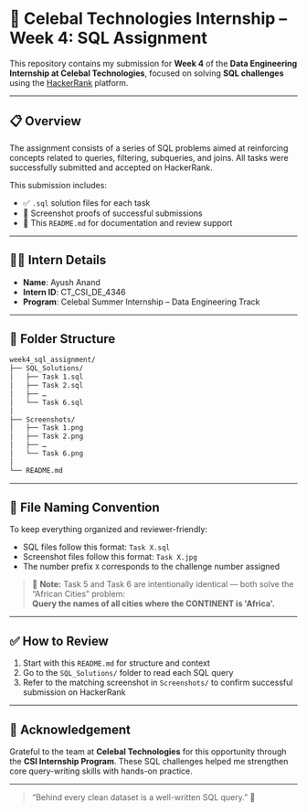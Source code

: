 # 🧾 Celebal Technologies Internship – Week 4: SQL Assignment

This repository contains my submission for **Week 4** of the **Data Engineering Internship at Celebal Technologies**, focused on solving **SQL challenges** using the [HackerRank](https://www.hackerrank.com/) platform.

---

## 📋 Overview

The assignment consists of a series of SQL problems aimed at reinforcing concepts related to queries, filtering, subqueries, and joins. All tasks were successfully submitted and accepted on HackerRank.

This submission includes:
- ✅ `.sql` solution files for each task  
- 📸 Screenshot proofs of successful submissions  
- 🧾 This `README.md` for documentation and review support

---

## 👨‍💻 Intern Details

- **Name**: Ayush Anand  
- **Intern ID**: CT_CSI_DE_4346  
- **Program**: Celebal Summer Internship – Data Engineering Track

---

## 📁 Folder Structure
```bash
week4_sql_assignment/
├── SQL_Solutions/
│   ├── Task 1.sql
│   ├── Task 2.sql
│   ├── …
│   └── Task 6.sql
│
├── Screenshots/
│   ├── Task 1.png
│   ├── Task 2.png
│   ├── …
│   └── Task 6.png
│
└── README.md
```
---

## 📝 File Naming Convention

To keep everything organized and reviewer-friendly:

- SQL files follow this format: `Task X.sql`  
- Screenshot files follow this format: `Task X.jpg`  
- The number prefix `X` corresponds to the challenge number assigned

> 🔁 **Note:** Task 5 and Task 6 are intentionally identical — both solve the “African Cities” problem:  
> **Query the names of all cities where the CONTINENT is 'Africa'.**

---

## ✅ How to Review

1. Start with this `README.md` for structure and context  
2. Go to the `SQL_Solutions/` folder to read each SQL query  
3. Refer to the matching screenshot in `Screenshots/` to confirm successful submission on HackerRank

---

## 🙌 Acknowledgement

Grateful to the team at **Celebal Technologies** for this opportunity through the **CSI Internship Program**. These SQL challenges helped me strengthen core query-writing skills with hands-on practice.

---

> “Behind every clean dataset is a well-written SQL query.” 🧹
